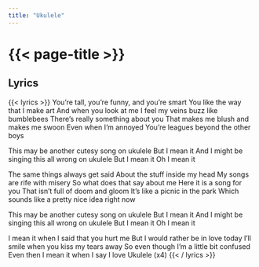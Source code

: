 ```yaml
---
title: "Ukulele"
---
```

# {{< page-title >}}

## Lyrics
{{< lyrics >}}
You’re tall, you’re funny, and you’re smart
You like the way that I make art
And when you look at me
I feel my veins buzz like bumblebees
There’s really something about you
That makes me blush and makes me swoon
Even when I’m annoyed
You’re leagues beyond the other boys

This may be another cutesy song on ukulele
But I mean it
And I might be singing this all wrong on ukulele
But I mean it
Oh I mean it

The same things always get said
About the stuff inside my head
My songs are rife with misery
So what does that say about me
Here it is a song for you
That isn’t full of doom and gloom
It’s like a picnic in the park
Which sounds like a pretty nice idea right now

This may be another cutesy song on ukulele
But I mean it
And I might be singing this all wrong on ukulele
But I mean it
Oh I mean it

I mean it when I said that you hurt me
But I would rather be in love today
I’ll smile when you kiss my tears away
So even though
I’m a little bit confused
Even then I mean it when I say
I love
Ukulele
(x4)
{{< / lyrics >}}
